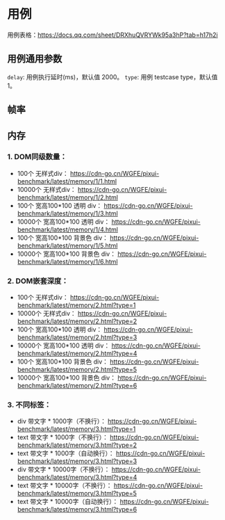 # 用例
用例表格：https://docs.qq.com/sheet/DRXhuQVRYWk95a3hP?tab=h17h2i

## 用例通用参数
`delay`: 用例执行延时(ms)，默认值 2000。
`type`: 用例 testcase type，默认值 1。

## 帧率


## 内存

### 1. DOM同级数量：
- 100个 无样式div： https://cdn-go.cn/WGFE/pixui-benchmark/latest/memory/1/1.html
- 10000个 无样式div： https://cdn-go.cn/WGFE/pixui-benchmark/latest/memory/1/2.html
- 100个 宽高100*100 透明 div： https://cdn-go.cn/WGFE/pixui-benchmark/latest/memory/1/3.html
- 10000个 宽高100*100 透明 div： https://cdn-go.cn/WGFE/pixui-benchmark/latest/memory/1/4.html
- 100个 宽高100*100 背景色 div： https://cdn-go.cn/WGFE/pixui-benchmark/latest/memory/1/5.html
- 10000个 宽高100*100 背景色 div： https://cdn-go.cn/WGFE/pixui-benchmark/latest/memory/1/6.html

### 2. DOM嵌套深度：
- 100个 无样式div： https://cdn-go.cn/WGFE/pixui-benchmark/latest/memory/2.html?type=1
- 10000个 无样式div： https://cdn-go.cn/WGFE/pixui-benchmark/latest/memory/2.html?type=2
- 100个 宽高100*100 透明 div： https://cdn-go.cn/WGFE/pixui-benchmark/latest/memory/2.html?type=3
- 10000个 宽高100*100 透明 div： https://cdn-go.cn/WGFE/pixui-benchmark/latest/memory/2.html?type=4
- 100个 宽高100*100 背景色 div： https://cdn-go.cn/WGFE/pixui-benchmark/latest/memory/2.html?type=5
- 10000个 宽高100*100 背景色 div： https://cdn-go.cn/WGFE/pixui-benchmark/latest/memory/2.html?type=6

### 3. 不同标签：
- div 带文字 * 1000字（不换行）： https://cdn-go.cn/WGFE/pixui-benchmark/latest/memory/3.html?type=1
- text 带文字 * 1000字（不换行）： https://cdn-go.cn/WGFE/pixui-benchmark/latest/memory/3.html?type=2
- text 带文字 * 1000字（自动换行）： https://cdn-go.cn/WGFE/pixui-benchmark/latest/memory/3.html?type=3
- div 带文字 * 10000字（不换行）： https://cdn-go.cn/WGFE/pixui-benchmark/latest/memory/3.html?type=4
- text 带文字 * 10000字（不换行）： https://cdn-go.cn/WGFE/pixui-benchmark/latest/memory/3.html?type=5
- text 带文字 * 10000字（自动换行）： https://cdn-go.cn/WGFE/pixui-benchmark/latest/memory/3.html?type=6


